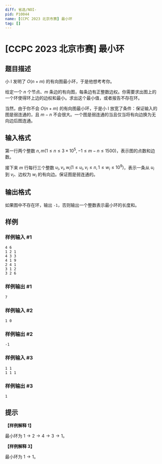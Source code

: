 ```yaml
---
diff: 省选/NOI-
pid: P10044
name: [CCPC 2023 北京市赛] 最小环
tag: []
---
```

# [CCPC 2023 北京市赛] 最小环
## 题目描述

小 I 发明了 $O(n + m)$ 的有向图最小环，于是他想考考你。

给定一个 $n$ 个节点、$m$ 条边的有向图，每条边有正整数边权。你需要求出图上的一个环使得环上边的边权和最小。求出这个最小值，或者报告不存在环。

当然，由于你不会 $O(n + m)$ 的有向图最小环，于是小 I 放宽了条件：保证输入的图是弱连通的，且 $m-n$ 不会很大。一个图是弱连通的当且仅当将有向边换为无向边后图连通。
## 输入格式

第一行两个整数 $n,m (1 \le n \le 3 \times 10^5, -1 \le m-n \le 1500)$，表示图的点数和边数。

接下来 $m$ 行每行三个整数 $u_i,v_i,w_i (1 \le u_i,v_i \le n, 1 \le w_i \le 10^9)$，表示一条从 $u_i$ 到 $v_i$、边权为 $w_i$ 的有向边。保证图是弱连通的。
## 输出格式

如果图中不存在环，输出 `-1`，否则输出一个整数表示最小环的长度和。
## 样例

### 样例输入 #1
```
4 6
1 2 1
4 3 3
4 1 9
2 4 1
3 1 2
3 2 6
```
### 样例输出 #1
```
7
```
### 样例输入 #2
```
1 0
```
### 样例输出 #2
```
-1
```
### 样例输入 #3
```
1 1
1 1 1
```
### 样例输出 #3
```
1
```
## 提示

**【样例解释 1】**

最小环为 $1 \to 2 \to 4 \to 3 \to 1$。

**【样例解释 3】**

最小环为 $1 \to 1$。
